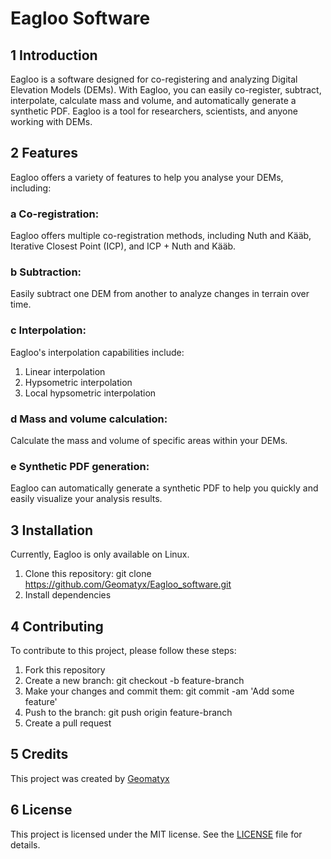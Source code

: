 # Eagloo Software

##  1  Introduction
Eagloo is a software designed for co-registering and analyzing Digital Elevation Models (DEMs). With Eagloo, you can easily co-register, subtract, interpolate, calculate mass and volume, and automatically generate a synthetic PDF. Eagloo is a tool for researchers, scientists, and anyone working with DEMs.

##  2  Features
Eagloo offers a variety of features to help you analyse your DEMs, including:

###     a  Co-registration: 
Eagloo offers multiple co-registration methods, including Nuth and Kääb, Iterative Closest Point (ICP), and ICP + Nuth and Kääb.

###     b  Subtraction: 
Easily subtract one DEM from another to analyze changes in terrain over time.

###     c  Interpolation: 
Eagloo's interpolation capabilities include:
  1. Linear interpolation
  2. Hypsometric interpolation
  3. Local hypsometric interpolation

###     d  Mass and volume calculation: 
Calculate the mass and volume of specific areas within your DEMs.

###     e  Synthetic PDF generation: 
Eagloo can automatically generate a synthetic PDF to help you quickly and easily visualize your analysis results.

##  3  Installation
Currently, Eagloo is only available on Linux.
  1. Clone this repository: git clone https://github.com/Geomatyx/Eagloo_software.git
  2. Install dependencies

##  4  Contributing
To contribute to this project, please follow these steps:

  1. Fork this repository
  2. Create a new branch: git checkout -b feature-branch
  3. Make your changes and commit them: git commit -am 'Add some feature'
  4. Push to the branch: git push origin feature-branch
  5. Create a pull request 

##  5  Credits
This project was created by [Geomatyx](https://geomatyx.com)

##  6  License
This project is licensed under the MIT license. See the [LICENSE](/LICENSE) file for details.

